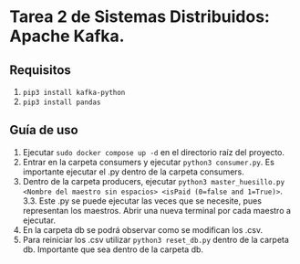 # Tarea 2 de Sistemas Distribuidos: Apache Kafka.

## Requisitos
1. `pip3 install kafka-python`
2. `pip3 install pandas`

## Guía de uso
1. Ejecutar `sudo docker compose up -d` en el directorio raíz del proyecto.
2. Entrar en la carpeta consumers y ejecutar `python3 consumer.py`. Es importante ejecutar el .py dentro de la carpeta consumers.
3. Dentro de la carpeta producers, ejecutar `python3 master_huesillo.py <Nombre del maestro sin espacios> <isPaid (0=false and 1=True)>`.
  3.3. Este .py se puede ejecutar las veces que se necesite, pues representan los maestros. Abrir una nueva terminal por cada maestro a ejecutar.
4. En la carpeta db se podrá observar como se modifican los .csv.
5. Para reiniciar los .csv utilizar `python3 reset_db.py` dentro de la carpeta db. Importante que sea dentro de la carpeta db.
